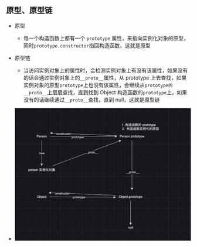 ## 原型、原型链

- 原型
  - 每一个构造函数上都有一个 `prototype` 属性，来指向实例化对象的原型，同时`prototype.constructor`指回构造函数，这就是原型
- 原型链

  - 当访问实例对象上的属性时，会检测实例对象上有没有该属性，如果没有的话会通过实例对象上的`__proto__`属性，从 prototype 上去查找，如果实例对象的原型`prototype`上也没有该属性，会继续从`prototype的__proto__`上层层查找，直到找到 Object 构造函数的`prototype`上，如果没有的话继续通过`__proto__`查找，直到 null，这就是原型链

- ![alt text](原型.png)
